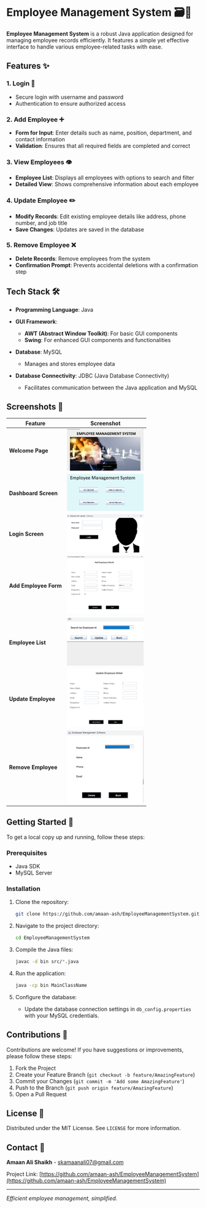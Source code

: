 # Employee Management System 🗃️👔

**Employee Management System** is a robust Java application designed for managing employee records efficiently. It features a simple yet effective interface to handle various employee-related tasks with ease.

## Features ✨

### 1. Login 🔑
- Secure login with username and password
- Authentication to ensure authorized access

### 2. Add Employee ➕
- **Form for Input**: Enter details such as name, position, department, and contact information
- **Validation**: Ensures that all required fields are completed and correct

### 3. View Employees 👁️
- **Employee List**: Displays all employees with options to search and filter
- **Detailed View**: Shows comprehensive information about each employee

### 4. Update Employee ✏️
- **Modify Records**: Edit existing employee details like address, phone number, and job title
- **Save Changes**: Updates are saved in the database

### 5. Remove Employee ❌
- **Delete Records**: Remove employees from the system
- **Confirmation Prompt**: Prevents accidental deletions with a confirmation step

## Tech Stack 🛠️

- **Programming Language**: Java
- **GUI Framework**:
  - **AWT (Abstract Window Toolkit)**: For basic GUI components
  - **Swing**: For enhanced GUI components and functionalities
  
- **Database**: MySQL
  - Manages and stores employee data

- **Database Connectivity**: JDBC (Java Database Connectivity)
  - Facilitates communication between the Java application and MySQL

## Screenshots 📸

| Feature | Screenshot |
|---------|------------|
| **Welcome Page** |<img src="https://github.com/amaan-ash/Employee-Management-System/blob/master/screenshots/splash-screen.png" width="200"/>
| **Dashboard Screen** |<img src="https://github.com/amaan-ash/Employee-Management-System/blob/master/screenshots/dashboard-screen.png" width="200"/>
| **Login Screen** |<img src="https://github.com/amaan-ash/Employee-Management-System/blob/master/screenshots/login-screen.png" width="200"/>|
| **Add Employee Form** |<img src="https://github.com/amaan-ash/Employee-Management-System/blob/master/screenshots/add-employee.png" width="200"/>|
| **Employee List** |<img src="https://github.com/amaan-ash/Employee-Management-System/blob/master/screenshots/view-employees.png" width="200"/>|
| **Update Employee** |<img src="https://github.com/amaan-ash/Employee-Management-System/blob/master/screenshots/update-employee.png" width="200"/>|
| **Remove Employee** |<img src="https://github.com/amaan-ash/Employee-Management-System/blob/master/screenshots/remove-employee.png" width="200"/>|

## Getting Started 🚀

To get a local copy up and running, follow these steps:

### Prerequisites
- Java SDK
- MySQL Server

### Installation

1. Clone the repository:
    ```bash
    git clone https://github.com/amaan-ash/EmployeeManagementSystem.git
    ```

2. Navigate to the project directory:
    ```bash
    cd EmployeeManagementSystem
    ```

3. Compile the Java files:
    ```bash
    javac -d bin src/*.java
    ```

4. Run the application:
    ```bash
    java -cp bin MainClassName
    ```

5. Configure the database:
    - Update the database connection settings in `db_config.properties` with your MySQL credentials.

## Contributions 🤝

Contributions are welcome! If you have suggestions or improvements, please follow these steps:

1. Fork the Project
2. Create your Feature Branch (`git checkout -b feature/AmazingFeature`)
3. Commit your Changes (`git commit -m 'Add some AmazingFeature'`)
4. Push to the Branch (`git push origin feature/AmazingFeature`)
5. Open a Pull Request

## License 📝

Distributed under the MIT License. See `LICENSE` for more information.

## Contact 📧

**Amaan Ali Shaikh** - [skamaanali07@gmail.com](mailto:skamaanali07@gmail.com)

Project Link: [https://github.com/amaan-ash/EmployeeManagementSystem](https://github.com/amaan-ash/EmployeeManagementSystem)

---

*Efficient employee management, simplified.*
